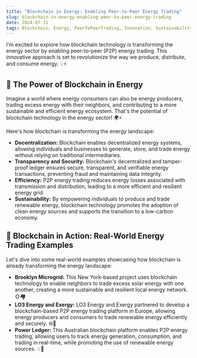 ```yaml
---
title: "Blockchain in Energy: Enabling Peer-to-Peer Energy Trading"
slug: blockchain-in-energy-enabling-peer-to-peer-energy-trading
date: 2024-07-31
tags: Blockchain, Energy, PeerToPeerTrading, Innovation, Sustainability
---
```


I'm excited to explore how blockchain technology is transforming the energy sector by enabling peer-to-peer (P2P) energy trading. This innovative approach is set to revolutionize the way we produce, distribute, and consume energy. 💡⚡

## 🤔 The Power of Blockchain in Energy

Imagine a world where energy consumers can also be energy producers, trading excess energy with their neighbors, and contributing to a more sustainable and efficient energy ecosystem. That's the potential of blockchain technology in the energy sector! 🌍⚡

Here's how blockchain is transforming the energy landscape:

- **Decentralization:** Blockchain enables decentralized energy systems, allowing individuals and businesses to generate, store, and trade energy without relying on traditional intermediaries.
- **Transparency and Security:** Blockchain's decentralized and tamper-proof ledger ensures secure, transparent, and verifiable energy transactions, preventing fraud and maintaining data integrity.
- **Efficiency:** P2P energy trading reduces energy losses associated with transmission and distribution, leading to a more efficient and resilient energy grid.
- **Sustainability:** By empowering individuals to produce and trade renewable energy, blockchain technology promotes the adoption of clean energy sources and supports the transition to a low-carbon economy.

## 🌟 Blockchain in Action: Real-World Energy Trading Examples

Let's dive into some real-world examples showcasing how blockchain is already transforming the energy landscape:

- **Brooklyn Microgrid:** This New York-based project uses blockchain technology to enable neighbors to trade excess solar energy with one another, creating a more sustainable and resilient local energy network. 🌞🏘️
- **LO3 Energy and Exergy:** LO3 Energy and Exergy partnered to develop a blockchain-based P2P energy trading platform in Europe, allowing energy producers and consumers to trade renewable energy efficiently and securely. 🌐🔋
- **Power Ledger:** This Australian blockchain platform enables P2P energy trading, allowing users to track energy generation, consumption, and trading in real-time, while promoting the use of renewable energy sources. 💡🔄